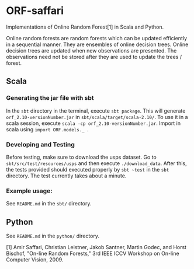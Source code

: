 # ORF-saffari
Implementations of Online Random Forest[1] in Scala and Python.

Online random forests are random forests which can be updated efficiently in a sequential manner. 
They are ensembles of online decision trees. Online decision trees are updated when new observations
are presented. The observations need not be stored after they are used to update the trees / forest.

## Scala

### Generating the jar file with sbt
In the `sbt` directory in the terminal, execute
`sbt package`. This will generate `orf_2.10-versionNumber.jar` in 
`sbt/scala/target/scala-2.10/`. To use it in a scala session, execute
`scala -cp orf_2.10-versionNumber.jar`. Import in scala using 
`import ORF.models._ `.


### Developing and Testing
Before testing, make sure to download the usps dataset. Go to
`sbt/src/test/resources/usps` and then execute `./download_data`.  After this,
the tests provided should executed properly by `sbt ~test` in the `sbt`
directory. The test currently takes about a minute.


### Example usage:
See `README.md` in the `sbt/` directory.


## Python
See `README.md` in the `python/` directory.

[1] Amir Saffari, Christian Leistner, Jakob Santner, Martin Godec, and Horst Bischof, "On-line Random Forests," 3rd IEEE ICCV Workshop on On-line Computer Vision, 2009.
